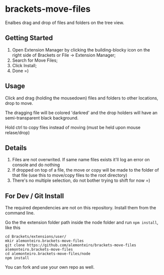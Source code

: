 brackets-move-files
=========================

Enalbes drag and drop of files and folders on the tree view.

## Getting Started ##

1. Open Extension Manager by clicking the building-blocky icon on the right side of Brackets or File -> Extension Manager;
2. Search for Move Files;
3. Click Install;
4. Done =)

## Usage ## 

Click and drag (holding the mousedown) files and folders to other locations, drop to move.

The dragging file will be colored 'darkred' and the drop holders will have an semi-transparent black background.

Hold ctrl to copy files instead of moving (must be held upon mouse relase/drop)

## Details ##

1. Files are not overwrited. If same name files exists it'll log an error on console and do nothing
2. If dropped on top of a file, the move or copy will be made to the folder of that file (use this to move/copy files to the root directory)
3. There's no multiple selection, do not bother trying to shift for now =)

## For Dev / Git Install ##

The required dependencies are not on this repository. Install them from the command line.

Go the the extension folder path inside the node folder and run `npm install`, like this

```
cd Brackets/extensions/user/
mkir alemonteiro.brackets-move-files
git clone https://github.com/alemonteiro/brackets-move-files alemonteiro.brackets-move-files
cd alemonteiro.brackets-move-files/node
npm install
```

You can fork and use your own repo as well.

